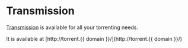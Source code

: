 # Transmission

[Transmission](https://transmissionbt.com/) is available for all your torrenting needs.

It is available at [http://torrent.{{ domain }}/](http://torrent.{{ domain }}/)